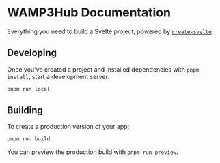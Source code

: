 # WAMP3Hub Documentation

Everything you need to build a Svelte project, powered by [`create-svelte`](https://github.com/sveltejs/kit/tree/master/packages/create-svelte).

## Developing

Once you've created a project and installed dependencies with `pnpm install`, start a development server:

```bash
pnpm run local
```

## Building

To create a production version of your app:

```bash
pnpm run build
```

You can preview the production build with `pnpm run preview`.
